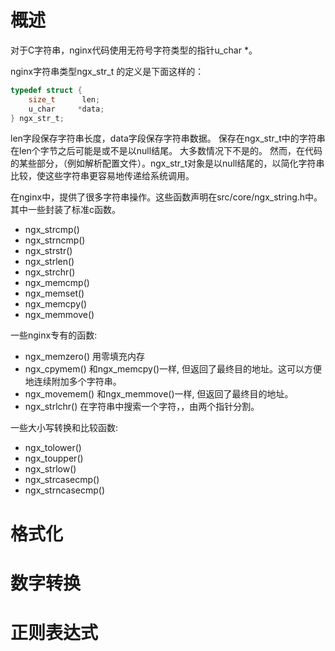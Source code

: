 # 概述
对于C字符串，nginx代码使用无符号字符类型的指针u_char *。

nginx字符串类型ngx_str_t 的定义是下面这样的：
```c
typedef struct {
    size_t      len;
    u_char     *data;
} ngx_str_t;
```
len字段保存字符串长度，data字段保存字符串数据。
保存在ngx_str_t中的字符串在len个字节之后可能是或不是以null结尾。
大多数情况下不是的。
然而，在代码的某些部分，（例如解析配置文件）。ngx_str_t对象是以null结尾的，以简化字符串比较，使这些字符串更容易地传递给系统调用。

在nginx中，提供了很多字符串操作。这些函数声明在src/core/ngx_string.h中。其中一些封装了标准c函数。
- ngx_strcmp()
- ngx_strncmp()
- ngx_strstr()
- ngx_strlen()
- ngx_strchr()
- ngx_memcmp()
- ngx_memset()
- ngx_memcpy()
- ngx_memmove()

一些nginx专有的函数:

- ngx_memzero() 用零填充内存
- ngx_cpymem() 和ngx_memcpy()一样, 但返回了最终目的地址。这可以方便地连续附加多个字符串。
- ngx_movemem() 和ngx_memmove()一样, 但返回了最终目的地址。
- ngx_strlchr() 在字符串中搜索一个字符，，由两个指针分割。

一些大小写转换和比较函数:

- ngx_tolower()
- ngx_toupper()
- ngx_strlow()
- ngx_strcasecmp()
- ngx_strncasecmp()

# 格式化

# 数字转换
# 正则表达式